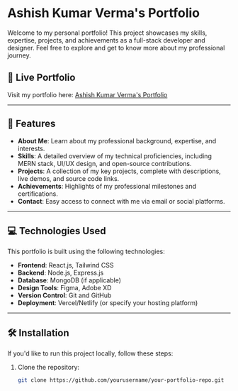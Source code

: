 # Ashish Kumar Verma's Portfolio

Welcome to my personal portfolio! This project showcases my skills, expertise, projects, and achievements as a full-stack developer and designer. Feel free to explore and get to know more about my professional journey.

## 🔗 Live Portfolio

Visit my portfolio here: [Ashish Kumar Verma's Portfolio](https://your-portfolio-link.com)

---

## 🚀 Features

- **About Me**: Learn about my professional background, expertise, and interests.
- **Skills**: A detailed overview of my technical proficiencies, including MERN stack, UI/UX design, and open-source contributions.
- **Projects**: A collection of my key projects, complete with descriptions, live demos, and source code links.
- **Achievements**: Highlights of my professional milestones and certifications.
- **Contact**: Easy access to connect with me via email or social platforms.

---

## 💻 Technologies Used

This portfolio is built using the following technologies:

- **Frontend**: React.js, Tailwind CSS
- **Backend**: Node.js, Express.js
- **Database**: MongoDB (if applicable)
- **Design Tools**: Figma, Adobe XD
- **Version Control**: Git and GitHub
- **Deployment**: Vercel/Netlify (or specify your hosting platform)

---

## 🛠️ Installation

If you'd like to run this project locally, follow these steps:

1. Clone the repository:
   ```bash
   git clone https://github.com/yourusername/your-portfolio-repo.git
